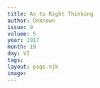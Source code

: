 ```yaml
---
title: As to Right Thinking
author: Unknown
issue: 9
volume: 5
year: 1917
month: 19
day: VI
tags:
layout: page.njk
image:
---
```





